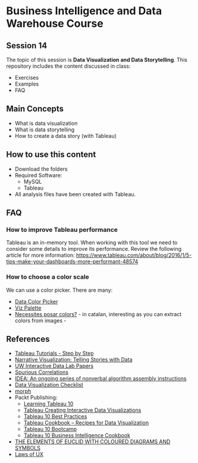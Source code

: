# Business Intelligence and Data Warehouse Course

## Session 14

The topic of this session is **Data Visualization and Data Storytelling**. This repository includes the content discussed in class:

  - Exercises
  - Examples
  - FAQ

## Main Concepts

  - What is data visualization
  - What is data storytelling
  - How to create a data story (with Tableau)
  
## How to use this content

  - Download the folders
  - Required Software:
	  - MySQL
	  - Tableau
  - All analysis files have been created with Tableau.
  
## FAQ
 
### How to improve Tableau performance
 
Tableau is an in-memory tool. When working with this tool we need to consider some details to improve its performance. Review the following article for more information: https://www.tableau.com/about/blog/2016/1/5-tips-make-your-dashboards-more-performant-48574

### How to choose a color scale
 
We can use a color picker. There are many:

  - [Data Color Picker](https://learnui.design/tools/data-color-picker.html)
  - [Viz Palette](http://projects.susielu.com/viz-palette)
  - [Necessites posar colors?](https://www.lorem.cat/colors.html) - in catalan, interesting as you can extract colors from images -

## References

  - [Tableau Tutorials - Step by Step](https://www.tutorialgateway.org/tableau/)
  - [Narrative Visualization: Telling Stories with Data](http://vis.stanford.edu/papers/narrative)
  - [UW Interactive Data Lab Papers](http://idl.cs.washington.edu/papers/)
  - [Spurious Correlations](http://www.tylervigen.com/spurious-correlations)
  - [IDEA: An ongoing series of nonverbal algorithm assembly instructions](https://idea-instructions.com)
  - [Data Visualization Checklist](https://datavizchecklist.stephanieevergreen.com)
  - [morph](https://morph.graphics/)
  - Packt Publishing:
  	- [Learning Tableau 10](https://github.com/PacktPublishing/Learning-Tableau-10)
	- [Tableau Creating Interactive Data Visualizations](https://github.com/PacktPublishing/Tableau-Creating-Interactive-Data-Visualizations)
	- [Tableau 10 Best Practices](https://github.com/PacktPublishing/Tableau-10-Best-Practices)
	- [Tableau Cookbook – Recipes for Data Visualization](https://github.com/PacktPublishing/Tableau-Cookbook-Recipes-for-Data-Visualization)
	- [Tableau 10 Bootcamp](https://github.com/PacktPublishing/Tableau-10-Bootcamp)
	- [Tableau 10 Business Intelligence Cookbook](https://github.com/PacktPublishing/Tableau-10-Business-Intelligence-Cookbook)
  - [THE ELEMENTS OF EUCLID WITH COLOURED DIAGRAMS AND SYMBOLS](https://www.c82.net/euclid/)
  - [Laws of UX](https://lawsofux.com)

